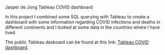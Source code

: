 Jasper de Jong Tableau COVID dashboard

In this project I combined some SQL querying with Tableau to create a dashboard with some information regarding COVID infections and deaths in different continents and I looked at some data in the countries where I have lived.

The public Tableau dasboard can be found at this link:
[Tableau COVID dashboard](https://public.tableau.com/views/COVID_portfolio/Dashboard1?:language=en-US&publish=yes&:display_count=n&:origin=viz_share_link).